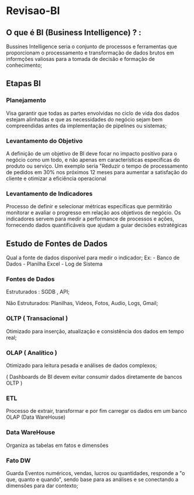 # Revisao-BI

 ## O que é BI (Business Intelligence) ? :
Bussines Intelligence  seria o conjunto de processos e ferramentas que proporcionam o processamento e transformação de dados brutos em informções valiosas para a tomada de decisão e formação de conhecimento;

## Etapas BI

### Planejamento 
Visa garantir que todas as partes envolvidas no ciclo de vida dos dados estejam alinhadas e que as necessidades do negócio sejam bem compreendidas antes da implementação de pipelines ou sistemas;

### Levantamento do Objetivo 
A definição de um objetivo de BI deve focar no impacto positivo para o negócio como um todo, e não apenas em características específicas do produto ou serviço. Um exemplo seria "Reduzir o tempo de processamento de pedidos em 30% nos próximos 12 meses para aumentar a satisfação do cliente e otimizar a eficiência operacional


### Levantamento de Indicadores 
 Processo de definir e selecionar métricas específicas que permitirão monitorar e avaliar o progresso em relação aos objetivos de negócio. Os indicadores servem para medir a performance de processos e ações, fornecendo dados quantificáveis que ajudam a guiar decisões estratégicas

## Estudo de Fontes de Dados 
 Qual a fonte de dados disponível para medir o indicador;
  Ex:
    - Banco de Dados
    - Planilha Excel
    - Log de Sistema

### Fontes de Dados 

Estruturados : SGDB , API;

Não Estruturados: Planilhas, Videos, Fotos, Audio, Logs, Gmail;


### OLTP ( Transacional )
Otimizado para inserção, atualização e consistência dos dados em tempo real;

### OLAP ( Analítico )
Otimizado para leitura pesada e análises de dados complexos;

( Dashboards de BI devem evitar consumir dados diretamente de bancos OLTP )

### ETL 
 Processo de extrair, transformar e por fim carregar os dados em um banco OLAP (Data WareHouse)

 ### Data WareHouse 
 Organiza as tabelas em fatos e dimensões

 ### Fato DW 
  Guarda Eventos numéricos, vendas, lucros ou quantidades, responde a "o que, quanto e quando", sendo base para as análises e se conectando a dimensões para dar contexto;

  
 

 

 
